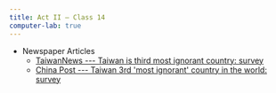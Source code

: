 ```yaml
---
title: Act II — Class 14
computer-lab: true
---
```



- Newspaper Articles
  - [TaiwanNews --- Taiwan is third most ignorant country: survey](http://www.taiwannews.com.tw/en/news/3057146)
  - [China Post --- Taiwan 3rd 'most ignorant' country in the world: survey](http://www.chinapost.com.tw/taiwan/national/national-news/2016/12/25/487625/Taiwan-3rd.htm)


